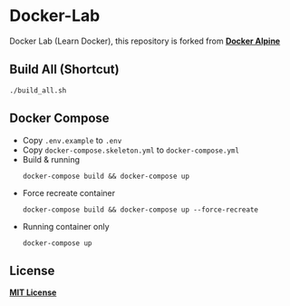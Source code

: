 # Docker-Lab
Docker Lab (Learn Docker), this repository is forked from [**Docker Alpine**](https://github.com/bhuisgen/docker-alpine)


## Build All (Shortcut)
```
./build_all.sh
```

## Docker Compose
* Copy `.env.example` to `.env`
* Copy `docker-compose.skeleton.yml` to `docker-compose.yml`
* Build & running
  ```
  docker-compose build && docker-compose up
  ```
* Force recreate container
  ```
  docker-compose build && docker-compose up --force-recreate
  ```
* Running container only
  ```
  docker-compose up
  ```

## License
[**MIT License**](https://github.com/zeroc0d3/docker-lab/blob/master/LICENSE)